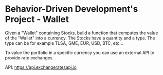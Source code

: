 # Behavior-Driven Development's Project - Wallet
Given a "Wallet" containing Stocks, build a function that computes the value of the "Wallet" into a currency. The Stocks have a quantity and a type. The type can be for example TLSA, GME, EUR, USD, BTC, etc...

To value the portfolio in a specific currency you can use an external API to provide rate exchanges.

API: https://api.exchangeratesapi.io